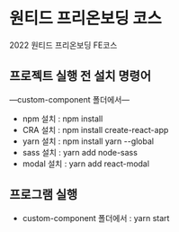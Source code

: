 # 원티드 프리온보딩 코스

2022 원티드 프리온보딩 FE코스

## 프로젝트 실행 전 설치 명령어

—custom-component 폴더에서—
- npm 설치 : npm install
- CRA 설치 : npm install create-react-app
- yarn 설치 : npm install yarn --global
- sass 설치 : yarn add node-sass
- modal 설치 : yarn add react-modal

## 프로그램 실행
- custom-component 폴더에서 : yarn start

